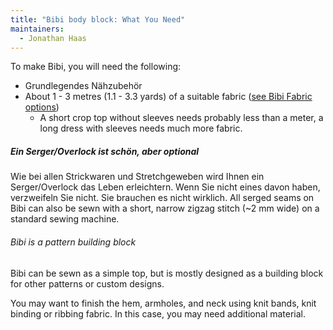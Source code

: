 ```yaml
---
title: "Bibi body block: What You Need"
maintainers:
  - Jonathan Haas
---
```


To make Bibi, you will need the following:

- Grundlegendes Nähzubehör
- About 1 - 3 metres (1.1 - 3.3 yards) of a suitable fabric ([see Bibi Fabric options](/docs/designs/bibi/fabric/))
  - A short crop top without sleeves needs probably less than a meter, a long dress with sleeves needs much more fabric.

<Note>

##### Ein Serger/Overlock ist schön, aber optional

Wie bei allen Strickwaren und Stretchgeweben wird Ihnen ein Serger/Overlock das Leben erleichtern.
Wenn Sie nicht eines davon haben, verzweifeln Sie nicht. Sie brauchen es nicht wirklich. All serged seams on Bibi can also be sewn with a short, narrow zigzag stitch (~2 mm wide) on a standard sewing machine.

</Note>

<Note>

###### Bibi is a pattern building block

Bibi can be sewn as a simple top, but is mostly designed as a building block for other patterns or custom designs.

You may want to finish the hem, armholes, and neck using knit bands, knit binding or ribbing fabric. In this case, you may need additional material.

</Note>
